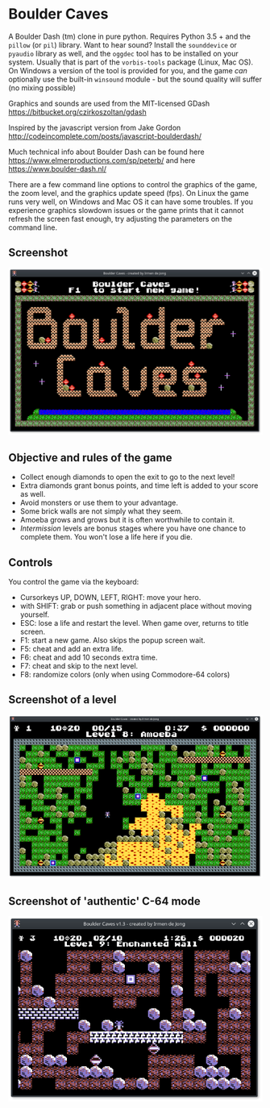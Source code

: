 # Boulder Caves
A Boulder Dash (tm) clone in pure python.
Requires Python 3.5 + and the ``pillow`` (or ``pil``) library.
Want to hear sound? Install the ``sounddevice`` or ``pyaudio`` library as well, and
the ``oggdec`` tool has to be installed on your system.  Usually that is part of
the ``vorbis-tools`` package (Linux, Mac OS).  On Windows a version of the tool 
is provided for you, and the game *can* optionally use the built-in ``winsound`` module -
but the sound quality will suffer (no mixing possible) 
  

Graphics and sounds are used from the MIT-licensed GDash 
https://bitbucket.org/czirkoszoltan/gdash

Inspired by the javascript version from Jake Gordon
http://codeincomplete.com/posts/javascript-boulderdash/

Much technical info about Boulder Dash can be found here https://www.elmerproductions.com/sp/peterb/
and here https://www.boulder-dash.nl/


There are a few command line options to control the graphics of the game, the zoom level,
and the graphics update speed (fps).
On Linux the game runs very well, on Windows and Mac OS it can have some troubles. 
If you experience graphics slowdown issues or the game prints that it cannot refresh
the screen fast enough, try adjusting the parameters on the command line.

## Screenshot

![Boulder Caves title screen](screenshots/screenshot.png?raw=true "Screenshot of the title screen")


## Objective and rules of the game

- Collect enough diamonds to open the exit to go to the next level!
- Extra diamonds grant bonus points, and time left is added to your score as well.
- Avoid monsters or use them to your advantage.
- Some brick walls are not simply what they seem. 
- Amoeba grows and grows but it is often worthwhile to contain it. 
- *Intermission* levels are bonus stages where you have one chance to complete them.
You won't lose a life here if you die.


## Controls

You control the game via the keyboard:

- Cursorkeys UP, DOWN, LEFT, RIGHT: move your hero.
- with SHIFT: grab or push something in adjacent place without moving yourself.
- ESC: lose a life and restart the level. When game over, returns to title screen.
- F1: start a new game. Also skips the popup screen wait.
- F5: cheat and add an extra life.
- F6: cheat and add 10 seconds extra time.
- F7: cheat and skip to the next level.
- F8: randomize colors (only when using Commodore-64 colors)


## Screenshot of a level

![a level](screenshots/screenshot2.png?raw=true "Screenshot of a level in progress")


## Screenshot of 'authentic' C-64 mode

![a level](screenshots/screenshot3.png?raw=true "Screenshot of the game runnig in 'authentic' C-64 mode")

